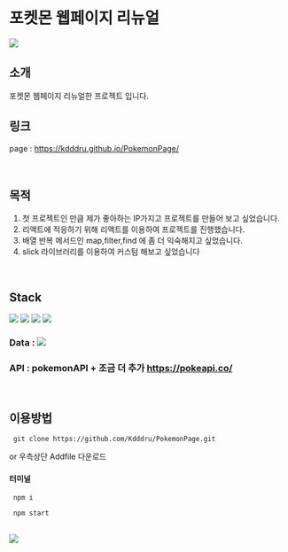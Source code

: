 # 포켓몬 웹페이지 리뉴얼
<img src="https://github.com/Kdddru/pokemonPage/assets/125441996/e70534f9-1401-405f-8227-fecab8e8f01b">
<br>

## 소개
포켓몬 웹페이지 리뉴얼한 프로젝트 입니다.
<br>

## 링크
page : <a href="https://kdddru.github.io/PokemonPage/" >https://kdddru.github.io/PokemonPage/</a>

<br>

## 목적
1. 첫 프로젝트인 만큼 제가 좋아하는 IP가지고 프로젝트를 만들어 보고 싶었습니다.
2. 리액트에 적응하기 위해 리액트를 이용하여 프로젝트를 진행했습니다.
3. 배열 반복 메서드인 map,filter,find 에 좀 더 익숙해지고 싶었습니다.
4. slick 라이브러리를 이용하여 커스텀 해보고 싶었습니다 

<br>

## Stack
<div>
  <img src="https://img.shields.io/badge/React-61DAFB?style=flat&logo=React&logoColor=white"/>
  <img src="https://img.shields.io/badge/Javascript-F7DF1E?style=flat&logo=Javascript&logoColor=white"/>
  <img src="https://img.shields.io/badge/HTML5-E34F26?style=flat&logo=HTML5&logoColor=white"/>
  <img src="https://img.shields.io/badge/CSS3-1572B6?style=flat&logo=CSS3&logoColor=white"/>
  
  ### Data : <img src="https://img.shields.io/badge/Json-000000?style=flat&logo=Json&logoColor=white"/>
  ### API : pokemonAPI + 조금 더 추가 <a href="https://pokeapi.co/">https://pokeapi.co/</a>
</div>

<br>

## 이용방법
<pre><code> git clone https://github.com/Kdddru/PokemonPage.git </code></pre>
or 우측상단 Addfile 다운로드
<h4>터미널</h4>
<pre><code> npm i </code></pre>
<pre><code> npm start </code></pre>

<br>

<img src="https://github.com/Kdddru/PokemonPage/assets/125441996/91687cba-e129-4ffb-83db-8ea4c6f1c324">
